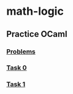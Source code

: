 # math-logic

## Practice OCaml

### [Problems](hw-practice.pdf)

### [Task 0](Task0)

### [Task 1](Task1)
